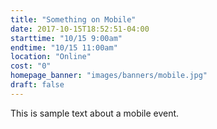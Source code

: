 ```yaml
---
title: "Something on Mobile"
date: 2017-10-15T18:52:51-04:00
starttime: "10/15 9:00am"
endtime: "10/15 11:00am"
location: "Online"
cost: "0"
homepage_banner: "images/banners/mobile.jpg"
draft: false
---
```


This is sample text about a mobile event.